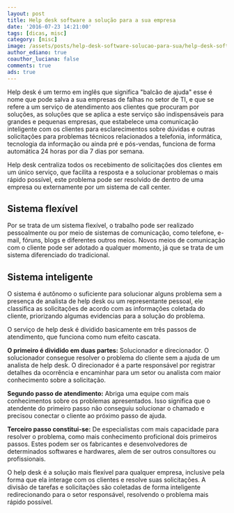 ```yaml
---
layout: post
title: Help desk software a solução para a sua empresa
date: '2016-07-23 14:21:00'
tags: [dicas, misc]
category: [misc]
image: /assets/posts/help-desk-software-solucao-para-sua/help-desk-software-solucao-para-sua.jpg
author_ediano: true
coauthor_luciana: false
comments: true
ads: true
---
```


Help desk é um termo em inglês que significa "balcão de ajuda" esse é nome que pode salva a sua empresas de falhas no setor de TI, e que se refere a um serviço de atendimento aos clientes que procuram por soluções, as soluções que se aplica a este serviço são indispensáveis para grandes e pequenas empresas, que estabelece uma comunicação inteligente com os clientes para esclarecimentos sobre dúvidas e outras solicitações para problemas técnicos relacionados a telefonia, informática, tecnologia da informação ou ainda pré e pós-vendas, funciona de forma automática 24 horas por dia 7 dias por semana.

Help desk centraliza todos os recebimento de solicitações dos clientes em um único serviço, que facilita a resposta e a solucionar problemas o mais rápido possível, este problema pode ser resolvido de dentro de uma empresa ou externamente por um sistema de call center.

## Sistema flexível
Por se trata de um sistema flexível, o trabalho pode ser realizado pessoalmente ou por meio de sistemas de comunicação, como telefone, e-mail, fóruns, blogs e diferentes outros meios. Novos meios de comunicação com o cliente pode ser adotado a qualquer momento, já que se trata de um sistema diferenciado do tradicional.

## Sistema inteligente
O sistema é autônomo o suficiente para solucionar alguns problema sem a presença de analista de help desk ou um representante pessoal, ele classifica as solicitações de acordo com as informações coletada do cliente, priorizando algumas evidencias para a solução do problema.

O serviço de help desk é dividido basicamente em três passos de atendimento, que funciona como num efeito cascata.

**O primeiro é dividido em duas partes:** Solucionador e direcionador. O solucionador consegue resolver o problema do cliente sem a ajuda de um analista de help desk. O direcionador é a parte responsável por registrar detalhes da ocorrência e encaminhar para um setor ou analista com maior conhecimento sobre a solicitação.

**Segundo passo de atendimento:** Abriga uma equipe com mais conhecimentos sobre os problemas apresentados. Isso significa que o atendente do primeiro passo não conseguiu solucionar o chamado e precisou conectar o cliente ao próximo passo de ajuda.

**Terceiro passo constitui-se:** De especialistas com mais capacidade para resolver o problema, como mais conhecimento proficional dois primeiros passos. Estes podem ser os fabricantes e desenvolvedores de determinados softwares e hardwares, alem de ser outros consultores ou profissionais.

O help desk é a solução mais flexível para qualquer empresa, inclusive pela forma que ela interage com os clientes e resolve suas solicitações. A divisão de tarefas e solicitações são coletadas de forma inteligente redirecionando para o setor responsável, resolvendo o problema mais rápido possível.